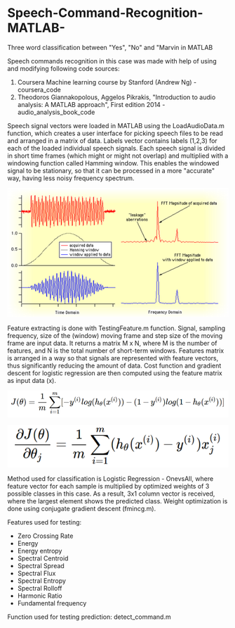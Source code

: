 # Speech-Command-Recognition-MATLAB-


Three word classification between "Yes", "No" and "Marvin in MATLAB

Speech commands recognition in this case was made with help of using and modifying following code sources:
  1. Coursera Machine learning course by Stanford (Andrew Ng) - coursera_code
  2. Theodoros Giannakopolous, Aggelos Pikrakis, "Introduction to audio analysis: A MATLAB approach", First edition 2014 - audio_analysis_book_code
  
 Speech signal vectors were loaded in MATLAB using the LoadAudioData.m function, which creates a user interface for picking speech files to be read and arranged in a matrix of data.
Labels vector contains labels (1,2,3) for each of the loaded individual speech signals.
Each speech signal is divided in short time frames (which might or might not overlap) and multiplied with a windowing function called Hamming window. This enables the windowed signal to be stationary, so that it can be processed in a more "accurate" way, having less noisy frequency spectrum.

<p align="center"><img src="images/hanning.png" /></p>

Feature extracting is done with TestingFeature.m function. Signal, sampling frequency, size of the (window) moving frame and step size of the moving frame are input data. It returns a matrix M x N, where M is the number of features, and N is the total number of short-term windows.
Features matrix is arranged in a way so that signals are represented with feature vectors, thus significantly reducing the amount of data. Cost function and gradient descent for logistic regression are then computed using the feature matrix as input data (x).

<p align="center"><img src="images/cost.png" /></p>
<p align="center"><img src="images/gradient.png" /></p>

Method used for classification is Logistic Regression - OnevsAll, where feature vector for each sample is multiplied by optimized weights of 3 possible classes in this case. As a result, 3x1 column vector is received, where the largest element shows the predicted class. Weight optimization is done using conjugate gradient descent (fmincg.m). 

  
  Features used for testing:
  - Zero Crossing Rate
  - Energy
  - Energy entropy
  - Spectral Centroid
  - Spectral Spread
  - Spectral Flux
  - Spectral Entropy
  - Spectral Rolloff
  - Harmonic Ratio
  - Fundamental frequency
  
 
Function used for testing prediction: detect_command.m
